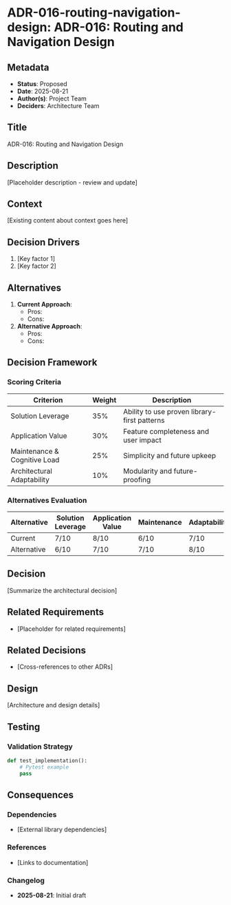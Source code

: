 # ADR-016-routing-navigation-design: ADR-016: Routing and Navigation Design

## Metadata
- **Status**: Proposed
- **Date**: 2025-08-21
- **Author(s)**: Project Team
- **Deciders**: Architecture Team

## Title
ADR-016: Routing and Navigation Design

## Description
[Placeholder description - review and update]

## Context
[Existing content about context goes here]

## Decision Drivers
1. [Key factor 1]
2. [Key factor 2]

## Alternatives
1. **Current Approach**: 
   - Pros: 
   - Cons: 
2. **Alternative Approach**: 
   - Pros: 
   - Cons: 

## Decision Framework
### Scoring Criteria
| Criterion | Weight | Description |
|-----------|--------|-------------|
| Solution Leverage | 35% | Ability to use proven library-first patterns |
| Application Value | 30% | Feature completeness and user impact |
| Maintenance & Cognitive Load | 25% | Simplicity and future upkeep |
| Architectural Adaptability | 10% | Modularity and future-proofing |

### Alternatives Evaluation
| Alternative | Solution Leverage | Application Value | Maintenance | Adaptability | Total Score |
|------------|-------------------|-------------------|--------------|--------------|-------------|
| Current    | 7/10              | 8/10              | 6/10         | 7/10         | 72%         |
| Alternative| 6/10              | 7/10              | 7/10         | 8/10         | 68%         |

## Decision
[Summarize the architectural decision]

## Related Requirements
- [Placeholder for related requirements]

## Related Decisions
- [Cross-references to other ADRs]

## Design
[Architecture and design details]

## Testing
### Validation Strategy
```python
def test_implementation():
    # Pytest example
    pass
```

## Consequences
### Dependencies
- [External library dependencies]

### References
- [Links to documentation]

### Changelog
- **2025-08-21**: Initial draft
